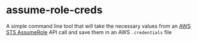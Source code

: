 assume-role-creds
=================

A simple command line tool that will take the necessary values from an [AWS STS AssumeRole](https://docs.aws.amazon.com/STS/latest/APIReference/API_AssumeRole.html) API call and save them in an AWS `.credentials` file
